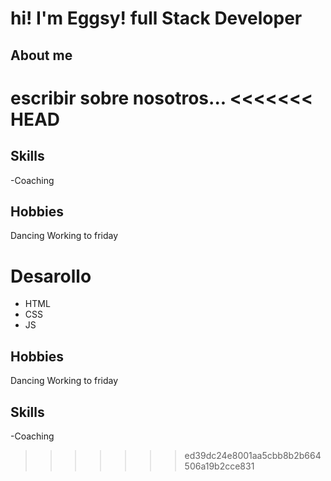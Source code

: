 # hi! I'm Eggsy! full Stack Developer
## About me 
escribir sobre nosotros...
<<<<<<< HEAD
=======

## Skills
-Coaching

## Hobbies
Dancing
Working to friday

# Desarollo
- HTML
- CSS
- JS    

## Hobbies
Dancing
Working to friday

## Skills
-Coaching
>>>>>>> ed39dc24e8001aa5cbb8b2b664506a19b2cce831
